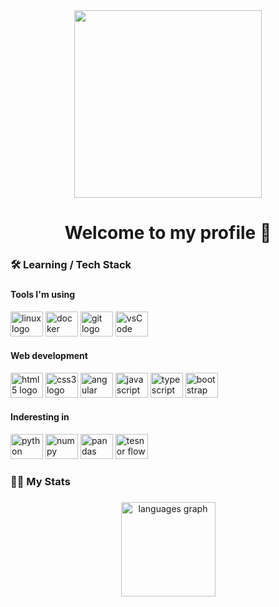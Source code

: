<div align="center">
  <img height="300" src="https://3.bp.blogspot.com/-Jzh749SXCFI/Xl-q4DHIRzI/AAAAAAAXAqs/L638xuw7rIs5MayGWpQIsGkTS8HYeue8wCLcBGAsYHQ/s1600/AW4192570_10.gif"  />
</div>

###

<h1 align="center">Welcome to my profile 👋</h1>

###

<h3 align="left">🛠 Learning / Tech Stack</h3>

###

<div align="left">
          
          
  <h4>Tools I'm using</h4>
  <img src="https://cdn.jsdelivr.net/gh/devicons/devicon/icons/linux/linux-original.svg" height="40" width="52" alt="linux logo"  />
  <img src="https://cdn.jsdelivr.net/gh/devicons/devicon/icons/docker/docker-original.svg"  height="40" width="52" alt="docker logo"  />
  <img src="https://cdn.jsdelivr.net/gh/devicons/devicon/icons/git/git-original.svg" height="40" width="52" alt="git logo"  />
  <img src="https://cdn.jsdelivr.net/gh/devicons/devicon/icons/vscode/vscode-original.svg" height="40" width="52" alt="vsCode logo" />

  <h4>Web development</h4>
  <img src="https://cdn.jsdelivr.net/gh/devicons/devicon/icons/html5/html5-original.svg" height="40" width="52" alt="html5 logo"  />
  <img src="https://cdn.jsdelivr.net/gh/devicons/devicon/icons/css3/css3-original.svg" height="40" width="52" alt="css3 logo"  />
  <img src="https://cdn.jsdelivr.net/gh/devicons/devicon/icons/angularjs/angularjs-plain.svg" height="40" width="52" alt="angular logo" />
  <img src="https://cdn.jsdelivr.net/gh/devicons/devicon/icons/javascript/javascript-original.svg" height="40" width="52" alt="javascript logo"  />
  <img src="https://cdn.jsdelivr.net/gh/devicons/devicon/icons/typescript/typescript-original.svg" height="40" width="52" alt="typescript logo"  />
  <img src="https://cdn.jsdelivr.net/gh/devicons/devicon/icons/bootstrap/bootstrap-original.svg" height="40" width="52" alt="bootstrap logo"/>
          

          
<h4>Inderesting in</h4>
  <img src="https://cdn.jsdelivr.net/gh/devicons/devicon/icons/python/python-original.svg" height="40" width="52" alt="python logo"  />
  <img src="https://cdn.jsdelivr.net/gh/devicons/devicon/icons/numpy/numpy-original.svg" height="40" width="52" alt="numpy logo" />
  <img src="https://cdn.jsdelivr.net/gh/devicons/devicon/icons/pandas/pandas-original.svg" height="40" width="52" alt="pandas logo" />
  <img src="https://cdn.jsdelivr.net/gh/devicons/devicon/icons/tensorflow/tensorflow-original.svg" height="40" width="52" alt="tesnor flow logo" />
          
          
</div>

###

<h3 align="left">👨‍🔧  My Stats</h3>

###

<div align="center">
  <img src="https://github-readme-stats.vercel.app/api/top-langs?username=MaxenV&locale=en&hide_title=false&layout=compact&card_width=320&langs_count=5&theme=vue-dark&hide_border=false&order=2" height="151" alt="languages graph"  />
</div>

###
